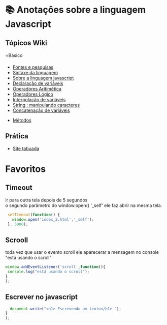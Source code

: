 # 📚 Anotaçôes sobre a linguagem Javascript

 ## Tópicos Wiki
 :star:Básico
 * [Fontes e pesquisas](https://github.com/leandroluizpereira/javascript/wiki)
 * [Sintaxe da linguagem](https://github.com/leandroluizpereira/javascript/wiki/1-sintaxe-da-linguagem)
 * [Sobre a linguagem javascript](https://github.com/leandroluizpereira/javascript/wiki/1.1-sobre-a-linguagem-javascript)
 * [Declaraçâo de variáveis](https://github.com/leandroluizpereira/javascript/wiki/1.2-Declara%C3%A7%C3%A2o-de-vari%C3%A1veis)
 * [Operadores Aritimética](https://github.com/leandroluizpereira/javascript/wiki/1.3-Operadores-Aritim%C3%A9tica)
 * [Operadores Lógico](https://github.com/leandroluizpereira/javascript/wiki/1.4-Operadores-L%C3%B3gico)
 * [Interpolaçâo de variáveis](https://github.com/leandroluizpereira/javascript/wiki/1.5-Interpola%C3%A7%C3%A2o-de-vari%C3%A1veis)
 * [String : manipulando caracteres ](https://github.com/leandroluizpereira/javascript/wiki/1.6-String-:-manipulando-caracteres)
 * [Concatenaçâo de variáveis](https://github.com/leandroluizpereira/javascript/wiki/1.7-Concatena%C3%A7%C3%A2o-de-vari%C3%A1veis)
 <!--
 * [Estrutura de desição (if,swicth)]()
 * [Estrutura de repetiçâo (for,while,do-while)]()
-->
 * [Métodos](https://github.com/leandroluizpereira/javascript/wiki/2.0-M%C3%A9todos)
 <!--
 * [Função (procedimento)]()

 <!--
## Javascript & Html
  :star:Javascript e web Html
   * [Mudar de tela após 6 segundos]()
   * [(Unicode) Formatar caracteres e espaços ]()
 -
-->
 ## Prática
 * [Site tabuada](https://github.com/leandroluizpereira/javascript/tree/main/site-tabuada)
 
 <div id="sobre">
 
 
  <div id="timeout">
 
 # Favoritos
 
 ## Timeout 
 
 ir para outra tela depois de 5 segundos <br> o segundo parâmetro do window.open() '_self' ele faz abrir na mesma tela.
 
 ```javascript
  setTimeout(function() {
    window.open('index_2.html','_self');
  }, 5000);
 ```
 <div id="scroll">
 
## Scrooll

toda vez que usar o evento scroll ele aparecerar a mensagem no console "está usando o scroll"
 ```javascript
window.addEventListener('scroll',function(){  
  console.log("está usando o scroll");
}
);
 ```
 
## Escrever no javascript

 ```javascript
   document.write("<h1> Escrevendo um texto</h1> ");
}
);
 ```
